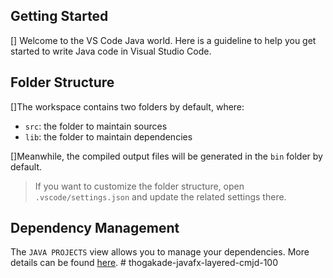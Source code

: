 ## Getting Started

[] Welcome to the VS Code Java world. Here is a guideline to help you get started to write Java code in Visual Studio Code.

## Folder Structure

[]The workspace contains two folders by default, where:

- `src`: the folder to maintain sources
- `lib`: the folder to maintain dependencies

[]Meanwhile, the compiled output files will be generated in the `bin` folder by default.

> If you want to customize the folder structure, open `.vscode/settings.json` and update the related settings there.

## Dependency Management

The `JAVA PROJECTS` view allows you to manage your dependencies. More details can be found [here](https://github.com/microsoft/vscode-java-dependency#manage-dependencies).
#   t h o g a k a d e - j a v a f x - l a y e r e d - c m j d - 1 0 0 
 
 

